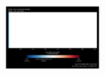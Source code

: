 <p align="center">

<img src="https://github.com/IsaacBravo/ggplot_visualizations/blob/main/02_plot_warming_stripes/animation.gif?raw=true" width="50%"/>

</p>
